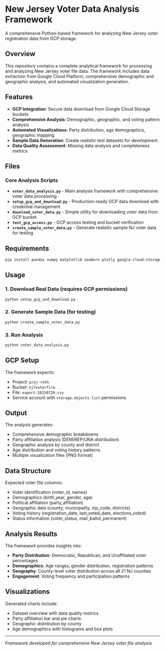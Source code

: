 # New Jersey Voter Data Analysis Framework

A comprehensive Python-based framework for analyzing New Jersey voter registration data from GCP storage.

## Overview

This repository contains a complete analytical framework for processing and analyzing New Jersey voter file data. The framework includes data extraction from Google Cloud Platform, comprehensive demographic and geographic analysis, and automated visualization generation.

## Features

- **GCP Integration**: Secure data download from Google Cloud Storage buckets
- **Comprehensive Analysis**: Demographic, geographic, and voting pattern analysis
- **Automated Visualizations**: Party distribution, age demographics, geographic mapping
- **Sample Data Generation**: Create realistic test datasets for development
- **Data Quality Assessment**: Missing data analysis and completeness metrics

## Files

### Core Analysis Scripts

- **`voter_data_analysis.py`** - Main analysis framework with comprehensive voter data processing
- **`setup_gcp_and_download.py`** - Production-ready GCP data download with credential management
- **`download_voter_data.py`** - Simple utility for downloading voter data from GCP bucket
- **`test_gcp_access.py`** - GCP access testing and bucket verification
- **`create_sample_voter_data.py`** - Generate realistic sample NJ voter data for testing

## Requirements

```bash
pip install pandas numpy matplotlib seaborn plotly google-cloud-storage jupyter
```

## Usage

### 1. Download Real Data (requires GCP permissions)

```bash
python setup_gcp_and_download.py
```

### 2. Generate Sample Data (for testing)

```bash
python create_sample_voter_data.py
```

### 3. Run Analysis

```bash
python voter_data_analysis.py
```

## GCP Setup

The framework expects:
- Project: `proj-roth`
- Bucket: `nj7voterfile`
- File: `export-20250729.csv`
- Service account with `storage.objects.list` permissions

## Output

The analysis generates:
- Comprehensive demographic breakdowns
- Party affiliation analysis (DEM/REP/UNA distribution)
- Geographic analysis by county and district
- Age distribution and voting history patterns
- Multiple visualization files (PNG format)

## Data Structure

Expected voter file columns:
- Voter identification (voter_id, names)
- Demographics (birth_year, gender, age)
- Political affiliation (party_affiliation)
- Geographic data (county, municipality, zip_code, districts)
- Voting history (registration_date, last_voted_date, elections_voted)
- Status information (voter_status, mail_ballot_permanent)

## Analysis Results

The framework provides insights into:
- **Party Distribution**: Democratic, Republican, and Unaffiliated voter percentages
- **Demographics**: Age ranges, gender distribution, registration patterns
- **Geography**: County-level voter distribution across all 21 NJ counties
- **Engagement**: Voting frequency and participation patterns

## Visualizations

Generated charts include:
- Dataset overview with data quality metrics
- Party affiliation bar and pie charts
- Geographic distribution by county
- Age demographics with histograms and box plots

---

*Framework developed for comprehensive New Jersey voter file analysis*
